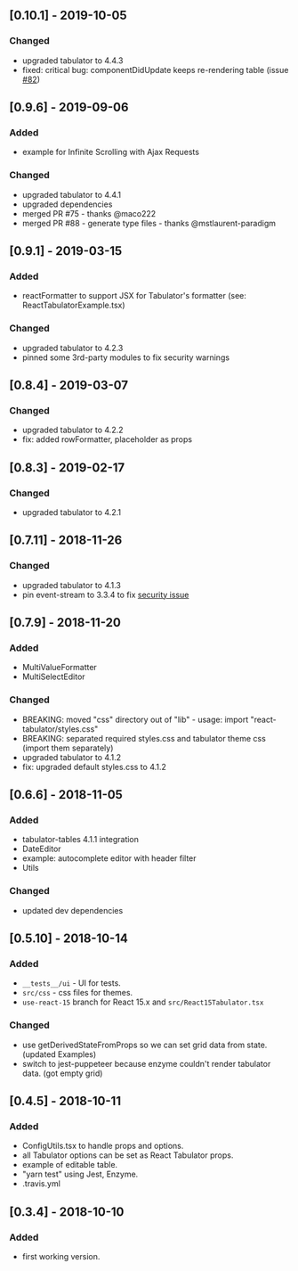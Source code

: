 ## [0.10.1] - 2019-10-05

### Changed
- upgraded tabulator to 4.4.3
- fixed: critical bug: componentDidUpdate keeps re-rendering table (issue [#82](https://github.com/ngduc/react-tabulator/issues/82))

## [0.9.6] - 2019-09-06

### Added
- example for Infinite Scrolling with Ajax Requests

### Changed
- upgraded tabulator to 4.4.1
- upgraded dependencies
- merged PR #75 - thanks @maco222
- merged PR #88 - generate type files - thanks @mstlaurent-paradigm

## [0.9.1] - 2019-03-15

### Added
- reactFormatter to support JSX for Tabulator's formatter (see: ReactTabulatorExample.tsx)

### Changed
- upgraded tabulator to 4.2.3
- pinned some 3rd-party modules to fix security warnings

## [0.8.4] - 2019-03-07

### Changed
- upgraded tabulator to 4.2.2
- fix: added rowFormatter, placeholder as props

## [0.8.3] - 2019-02-17

### Changed
- upgraded tabulator to 4.2.1

## [0.7.11] - 2018-11-26

### Changed
- upgraded tabulator to 4.1.3
- pin event-stream to 3.3.4 to fix [security issue](https://github.com/dominictarr/event-stream/issues/116)

## [0.7.9] - 2018-11-20

### Added
- MultiValueFormatter
- MultiSelectEditor
### Changed
- BREAKING: moved "css" directory out of "lib" - usage: import "react-tabulator/styles.css"
- BREAKING: separated required styles.css and tabulator theme css (import them separately)
- upgraded tabulator to 4.1.2
- fix: upgraded default styles.css to 4.1.2

## [0.6.6] - 2018-11-05

### Added
- tabulator-tables 4.1.1 integration
- DateEditor
- example: autocomplete editor with header filter
- Utils
### Changed
- updated dev dependencies

## [0.5.10] - 2018-10-14

### Added
- `__tests__/ui` - UI for tests.
- `src/css` - css files for themes.
- `use-react-15` branch for React 15.x and `src/React15Tabulator.tsx`
### Changed
- use getDerivedStateFromProps so we can set grid data from state. (updated Examples)
- switch to jest-puppeteer because enzyme couldn't render tabulator data. (got empty grid)

## [0.4.5] - 2018-10-11

### Added
- ConfigUtils.tsx to handle props and options.
- all Tabulator options can be set as React Tabulator props.
- example of editable table.
- "yarn test" using Jest, Enzyme.
- .travis.yml

## [0.3.4] - 2018-10-10

### Added
- first working version.